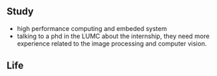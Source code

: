 ## Study
- high performance computing and embeded system
- talking to a phd in the LUMC about the internship, they need more experience related to the image processing and computer vision.

## Life
